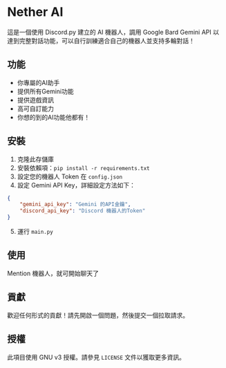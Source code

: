 # Nether AI

這是一個使用 Discord.py 建立的 AI 機器人，調用 Google Bard Gemini API 以達到完整對話功能，可以自行訓練適合自己的機器人並支持多輪對話！

## 功能

- 你專屬的AI助手
- 提供所有Gemini功能
- 提供遊戲資訊
- 高可自訂能力
- 你想的到的AI功能他都有！

## 安裝

1. 克隆此存儲庫
2. 安裝依賴項：`pip install -r requirements.txt`
3. 設定您的機器人 Token 在 `config.json`
4. 設定 Gemini API Key，詳細設定方法如下：
```json
{
    "gemini_api_key": "Gemini 的API金鑰",
    "discord_api_key": "Discord 機器人的Token"
}
```
5. 運行 `main.py`

## 使用

Mention 機器人，就可開始聊天了

## 貢獻

歡迎任何形式的貢獻！請先開啟一個問題，然後提交一個拉取請求。

## 授權

此項目使用 GNU v3 授權。請參見 `LICENSE` 文件以獲取更多資訊。